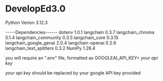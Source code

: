 # DevelopEd3.0

Python Verion            3.12.3

-----Dependencies------
dotenv                    1.0.1
langchain                 0.3.7
langchain_chroma          0.1.4
langchain_community       0.3.5
langchain_core            0.3.15
langchain_google_genai    2.0.4
langchain-openai          0.2.6
langchain_text_splitters  0.3.2
NumPy                   1.26.4


you will require an ".env" file, formatted as
GOOGLEAI_API_KEY= *your api key*

*your api key* should be replaced by your google API key provided
